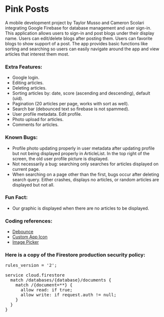 # Pink Posts

A mobile development project by Taylor Musso and Cameron Scolari integrating Google Firebase for database management and user sign-in. This application allows users to sign-in and post blogs under their display name. Users can edit/delete blogs after posting them. Users can favorite blogs to show support of a post. The app provides basic functions like sorting and searching so users can easily navigate around the app and view articles that interest them most.

### Extra Features:
 - Google login.
 - Editing articles.
 - Deleting articles.
 - Sorting articles by: date, score (ascending and descending), default (uid).
 - Pagination (20 articles per page, works with sort as well).
 - Search bar (debounced text so firebase is not spammed).
 - User profile metadata. Edit profile.
 - Photo upload for articles.
 - Comments for articles.

### Known Bugs:
 - Profile photo updating properly in user metadata after updating profile but not being displayed properly in ArticleList. In the top right of the screen, the old user profile picture is displayed.
 - Not necessarily a bug: searching only searches for articles displayed on current page.
 - When searching on a page other than the first, bugs occur after deleting search query. Either crashes, displays no articles, or random articles are displayed but not all.

### Fun Fact:
 - Our graphic is displayed when there are no articles to be displayed.

### Coding references:
 - [Debounce](https://www.youtube.com/watch?v=gb4iE8Sbny4)
 - [Custom App Icon](https://www.craiyon.com/image/GRmxkqNGQMKPIk3iHKpmEA)
 - [Image Picker](https://www.hackingwithswift.com/books/ios-swiftui/importing-an-image-into-swiftui-using-phpickerviewcontroller)

### Here is a copy of the Firestore production security policy:
<pre>
rules_version = '2';

service cloud.firestore
  match /databases/{database}/documents {
    match /{document=**} {
      allow read: if true;
      allow write: if request.auth != null;
    }
  }
}
</pre>
